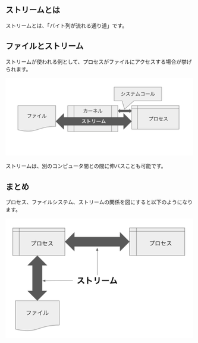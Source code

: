 ## ストリームとは

ストリームとは、「バイト列が流れる通り道」です。

## ファイルとストリーム

ストリームが使われる例として、プロセスがファイルにアクセスする場合が挙げられます。

![alt text](image.png)

ストリームは、別のコンピュータ間との間に伸バスことも可能です。

## まとめ

プロセス、ファイルシステム、ストリームの関係を図にすると以下のようになります。

![alt text](image-1.png)
